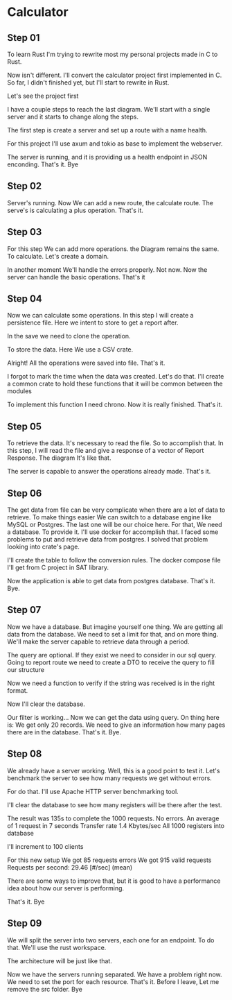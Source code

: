 # Calculator

## Step 01
To learn Rust I'm trying to rewrite most my personal projects made in C to Rust.

Now isn't different. I'll convert the calculator project first implemented in C.
So far, I didn't finished yet, but I'll start to rewrite in Rust.

Let's see the project first

I have a couple steps to reach the last diagram. We'll start with a single server
and it starts to change along the steps.

The first step is create a server and set up a route with a name health.

For this project I'll use axum and tokio as base to implement the webserver.

The server is running, and it is providing us a health endpoint in JSON enconding.
That's it. Bye

## Step 02

Server's running. Now We can add a new route, the calculate route. 
The serve's is calculating a plus operation. That's it.

## Step 03

For this step We can add more operations. the Diagram remains the same.
To calculate. Let's create a domain.

In another moment We'll handle the errors properly. Not now.
Now the server can handle the basic operations. That's it

## Step 04

Now we can calculate some operations. In this step I will create a persistence file.
Here we intent to store to get a report after.

In the save we need to clone the operation.

To store the data. Here We use a CSV crate.

Alright! All the operations were saved into file. That's it.

I forgot to mark the time when the data was created. Let's do that.
I'll create a common crate to hold these functions that it will be common between the modules

To implement this function I need chrono.
Now it is really finished. That's it.

## Step 05
To retrieve the data. It's necessary to read the file.
So to accomplish that. In this step, I will read the file and give a response of a vector 
of Report Response. The diagram It's like that.

The server is capable to answer the operations already made. That's it.

## Step 06
The get data from file can be very complicate when there are a lot of data to retrieve.
To make things easier We can switch to a database engine like MySQL or Postgres.
The last one will be our choice here. For that, We need a database. To provide it. I'll use docker for accomplish that. I faced some problems to put and retrieve data from postgres. I solved that problem looking into crate's page.

I'll create the table to follow the conversion rules.
The docker compose file I'll get from C project in SAT library.

Now the application is able to get data from postgres database. That's it. Bye.

## Step 07

Now we have a database. But imagine yourself one thing. We are getting all data from the database. We need to set a limit for that, and on more thing. We'll make the server capable to retrieve data through a period.

The query are optional. If they exist we need to consider in our sql query.
Going to report route we need to create a DTO to receive the query to fill our structure

Now we need a function to verify if the string was received is in the right format.

Now I'll clear the database.

Our filter is working...
Now we can get the data using query. On thing here is: We get only 20 records. We need to give an information how many pages there are in the database. That's it. Bye.

## Step 08
We already have a server working. Well, this is a good point to test it. Let's benchmark the server to see how many requests we get without errors.

For do that. I'll use Apache HTTP server benchmarking tool.

I'll clear the database to see how many registers will be there after the test.

The result was 135s to complete the 1000 requests. No errors.
An average of 1 request in 7 seconds
Transfer rate 1.4 Kbytes/sec
All 1000 registers into database

I'll increment to 100 clients

For this new setup
We got 85 requests errors
We got 915 valid requests
Requests per second:    29.46 [#/sec] (mean)

There are some ways to improve that, but it is good to have a performance idea about how our server is performing.

That's it. Bye

## Step 09
We will split the server into two servers, each one for an endpoint.
To do that. We'll use the rust workspace.

The architecture will be just like that.

Now we have the servers running separated. We have a problem right now. We need to set the
port for each resource. That's it. Before I leave, Let me remove the src folder. Bye